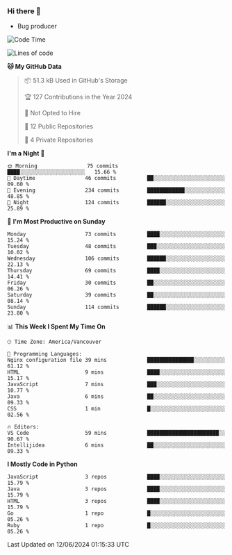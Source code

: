 ### Hi there 👋
* Bug producer


<!--START_SECTION:waka-->
![Code Time](http://img.shields.io/badge/Code%20Time-1%2C304%20hrs%207%20mins-blue)

![Lines of code](https://img.shields.io/badge/From%20Hello%20World%20I%27ve%20Written-191.3%20thousand%20lines%20of%20code-blue)

**🐱 My GitHub Data** 

> 📦 51.3 kB Used in GitHub's Storage 
 > 
> 🏆 127 Contributions in the Year 2024
 > 
> 🚫 Not Opted to Hire
 > 
> 📜 12 Public Repositories 
 > 
> 🔑 4 Private Repositories 
 > 
**I'm a Night 🦉** 

```text
🌞 Morning                75 commits          ████░░░░░░░░░░░░░░░░░░░░░   15.66 % 
🌆 Daytime                46 commits          ██░░░░░░░░░░░░░░░░░░░░░░░   09.60 % 
🌃 Evening                234 commits         ████████████░░░░░░░░░░░░░   48.85 % 
🌙 Night                  124 commits         ██████░░░░░░░░░░░░░░░░░░░   25.89 % 
```
📅 **I'm Most Productive on Sunday** 

```text
Monday                   73 commits          ████░░░░░░░░░░░░░░░░░░░░░   15.24 % 
Tuesday                  48 commits          ███░░░░░░░░░░░░░░░░░░░░░░   10.02 % 
Wednesday                106 commits         ██████░░░░░░░░░░░░░░░░░░░   22.13 % 
Thursday                 69 commits          ████░░░░░░░░░░░░░░░░░░░░░   14.41 % 
Friday                   30 commits          ██░░░░░░░░░░░░░░░░░░░░░░░   06.26 % 
Saturday                 39 commits          ██░░░░░░░░░░░░░░░░░░░░░░░   08.14 % 
Sunday                   114 commits         ██████░░░░░░░░░░░░░░░░░░░   23.80 % 
```


📊 **This Week I Spent My Time On** 

```text
🕑︎ Time Zone: America/Vancouver

💬 Programming Languages: 
Nginx configuration file 39 mins             ███████████████░░░░░░░░░░   61.12 % 
HTML                     9 mins              ████░░░░░░░░░░░░░░░░░░░░░   15.17 % 
JavaScript               7 mins              ███░░░░░░░░░░░░░░░░░░░░░░   10.77 % 
Java                     6 mins              ██░░░░░░░░░░░░░░░░░░░░░░░   09.33 % 
CSS                      1 min               █░░░░░░░░░░░░░░░░░░░░░░░░   02.56 % 

🔥 Editors: 
VS Code                  59 mins             ███████████████████████░░   90.67 % 
Intellijidea             6 mins              ██░░░░░░░░░░░░░░░░░░░░░░░   09.33 % 
```

**I Mostly Code in Python** 

```text
JavaScript               3 repos             ████░░░░░░░░░░░░░░░░░░░░░   15.79 % 
Java                     3 repos             ████░░░░░░░░░░░░░░░░░░░░░   15.79 % 
HTML                     3 repos             ████░░░░░░░░░░░░░░░░░░░░░   15.79 % 
Go                       1 repo              █░░░░░░░░░░░░░░░░░░░░░░░░   05.26 % 
Ruby                     1 repo              █░░░░░░░░░░░░░░░░░░░░░░░░   05.26 % 
```




 Last Updated on 12/06/2024 01:15:33 UTC
<!--END_SECTION:waka-->
